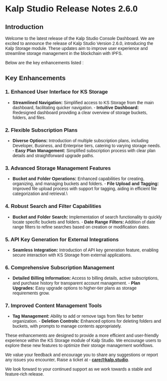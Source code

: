 <style>  body { font-family: "Source Sans 3", sans-serif!important; }</style>

<link  href="https://fonts.googleapis.com/css2?family=Source+Sans+3:ital,wght@0,200..900;1,200..900&display=swap"  rel="stylesheet">  <link  rel="stylesheet"  href="https://fonts.googleapis.com/icon?family=Material+Icons">


# **Kalp Studio Release Notes 2.6.0**

## Introduction

Welcome to the latest release of the Kalp Studio Console Dashboard.  We are excited to announce the release of Kalp Studio Version 2.6.0, introducing the Kalp Storage module. These updates aim to improve user experience and streamline storage management in the blockchain with IPFS.

Below are the key enhancements listed :

## Key Enhancements

### 1.  **Enhanced User Interface for KS Storage**
    
   -  **Streamlined Navigation:** Simplified access to KS Storage from the main dashboard, facilitating quicker navigation.
    -   **Intuitive Dashboard:** Redesigned dashboard providing a clear overview of storage buckets, folders, and files.
    
### 2.  **Flexible Subscription Plans**
    
  -   **Diverse Options:** Introduction of multiple subscription plans, including Developer, Business, and Enterprise tiers, catering to varying storage needs.
    -   **Easy Plan Management:** Simplified subscription process with clear plan details and straightforward upgrade paths.

### 3.  **Advanced Storage Management Features**
    
   -   **Bucket and Folder Operations:** Enhanced capabilities for creating, organizing, and managing buckets and folders.
    -   **File Upload and Tagging:** Improved file upload process with support for tagging, aiding in efficient file categorization and retrieval.\

### 4.  **Robust Search and Filter Capabilities**
    
   -   **Bucket and Folder Search:** Implementation of search functionality to quickly locate specific buckets and folders.
    -   **Date Range Filters:** Addition of date range filters to refine searches based on creation or modification dates.
    
### 5.  **API Key Generation for External Integrations**
    
   -   **Seamless Integration:** Introduction of API key generation feature, enabling secure interaction with KS Storage from external applications.
   
### 6.  **Comprehensive Subscription Management**
    
   -   **Detailed Billing Information:** Access to billing details, active subscriptions, and purchase history for transparent account management.
    -   **Plan Upgrades:** Easy upgrade options to higher-tier plans as storage requirements grow.
    
### 7.  **Improved Content Management Tools**
    
   -   **Tag Management:** Ability to add or remove tags from files for better organization.
    -   **Deletion Controls:** Enhanced options for deleting folders and buckets, with prompts to manage contents appropriately.

These enhancements are designed to provide a more efficient and user-friendly experience within the KS Storage module of Kalp Studio. We encourage users to explore these new features to optimize their storage management workflows.

We value your feedback and encourage you to share any suggestions or report any issues you encounter, Raise a ticket at - [**care@kalp.studio**](https://care.kalp.studio/support/home).

We look forward to your continued support as we work towards a stable and feature-rich release.